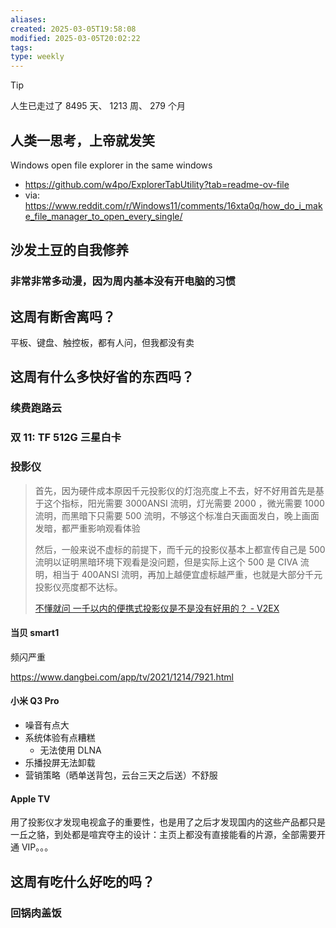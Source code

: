 ```yaml
---
aliases: 
created: 2025-03-05T19:58:08
modified: 2025-03-05T20:02:22
tags: 
type: weekly
---
```


> [!tip]
> 人生已走过了 8495 天、 1213 周、 279 个月

## 人类一思考，上帝就发笑

Windows open file explorer in the same windows

  - https://github.com/w4po/ExplorerTabUtility?tab=readme-ov-file
  - via: https://www.reddit.com/r/Windows11/comments/16xta0q/how_do_i_make_file_manager_to_open_every_single/

## 沙发土豆的自我修养

### 非常非常多动漫，因为周内基本没有开电脑的习惯

## 这周有断舍离吗？

平板、键盘、触控板，都有人问，但我都没有卖

## 这周有什么多快好省的东西吗？

### 续费跑路云

### 双 11: TF 512G 三星白卡

### 投影仪

> 首先，因为硬件成本原因千元投影仪的灯泡亮度上不去，好不好用首先是基于这个指标，阳光需要 3000ANSI 流明，灯光需要 2000 ，微光需要 1000 流明，而黑暗下只需要 500 流明，不够这个标准白天画面发白，晚上画面发暗，都严重影响观看体验
>
> 然后，一般来说不虚标的前提下，而千元的投影仪基本上都宣传自己是 500 流明以证明黑暗环境下观看是没问题，但是实际上这个 500 是 CIVA 流明，相当于 400ANSI 流明，再加上越便宜虚标越严重，也就是大部分千元投影仪亮度都不达标。
>
> [不懂就问 一千以内的便携式投影仪是不是没有好用的？ - V2EX](https://www.v2ex.com/t/1081915)

#### 当贝 smart1

频闪严重

https://www.dangbei.com/app/tv/2021/1214/7921.html

#### 小米 Q3 Pro

- 噪音有点大
- 系统体验有点糟糕
    - 无法使用 DLNA
- 乐播投屏无法卸载
- 营销策略（晒单送背包，云台三天之后送）不舒服

#### Apple TV

用了投影仪才发现电视盒子的重要性，也是用了之后才发现国内的这些产品都只是一丘之貉，到处都是喧宾夺主的设计：主页上都没有直接能看的片源，全部需要开通 VIP。。。

## 这周有吃什么好吃的吗？

### 回锅肉盖饭
